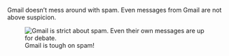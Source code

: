﻿Gmail doesn’t mess around with spam. Even messages from Gmail are not above suspicion.

<figure>
	<img src="/content/posts/images/gmail-spam.png" alt="Gmail is strict about spam. Even their own messages are up for debate." />
	<figcaption>Gmail is tough on spam!</figcaption>
</figure>
